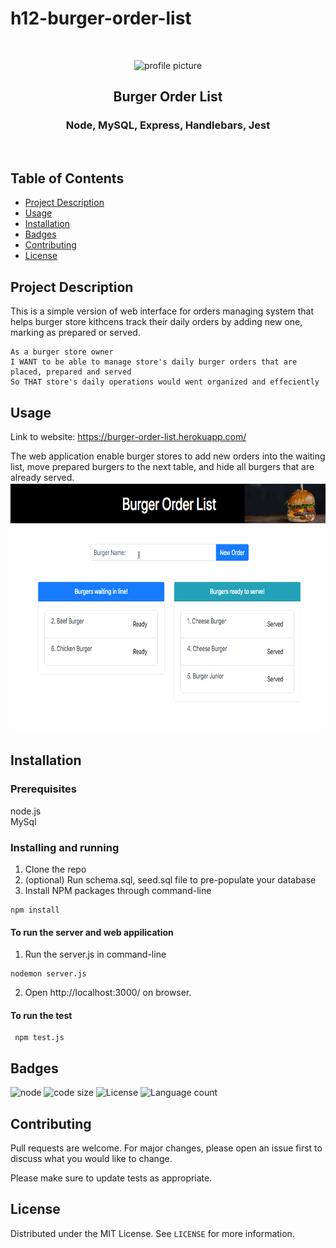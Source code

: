 # h12-burger-order-list


<br />
<p align="center">

<img src="https://avatars2.githubusercontent.com/u/59339564?v=4"  alt="profile picture" width="150" height="150">

<h2 align="center">Burger Order List</h2>

<h3 align="center">
 Node, MySQL, Express, Handlebars, Jest

</h3>
<br />
</p>


## Table of Contents
* [Project Description](#project-description)
* [Usage](#usage)
* [Installation](#installation)
* [Badges](#badges)
* [Contributing](#contributing)
* [License](#license)



## Project Description
This is a simple version of web interface for orders managing system that helps burger store kithcens track their daily orders by adding new one, marking as prepared or served.

```
As a burger store owner
I WANT to be able to manage store's daily burger orders that are placed, prepared and served
So THAT store's daily operations would went organized and effeciently
```


## Usage
 Link to website: https://burger-order-list.herokuapp.com/
 
 The web application enable burger stores to add new orders into the waiting list, move prepared burgers to the next table, and hide all burgers that are already served.
<img src="https://github.com/mila-mamat/h12-burger/blob/master/gif/demo.gif" alt="Sample result" width="800" height="400">



## Installation
### Prerequisites
  node.js  
  MySql

### Installing and running 
  1. Clone the repo 
  2. (optional) Run schema.sql, seed.sql file to pre-populate your database
  3. Install NPM packages through command-line
 ```
 npm install 
```  
#### To run the server and web appilication
  1)  Run the server.js in command-line
 ```
 nodemon server.js
 ```
 
 2)  Open http://localhost:3000/ on browser.
 
#### To run the test
```
 npm test.js
 ```
 
## Badges
![node](https://img.shields.io/node/v/latest?style=plastic)
![code size](https://img.shields.io/github/languages/code-size/mila-mamat/h12-burger)
![License](https://img.shields.io/github/license/mila-mamat/h12-burger)
![Language count](https://img.shields.io/github/languages/count/mila-mamat/h12-burger)
## Contributing
 Pull requests are welcome. For major changes, please open an issue first to discuss what you would like to change. 
 
 Please make sure to update tests as appropriate.

## License
Distributed under the MIT License. See `LICENSE` for more information.
